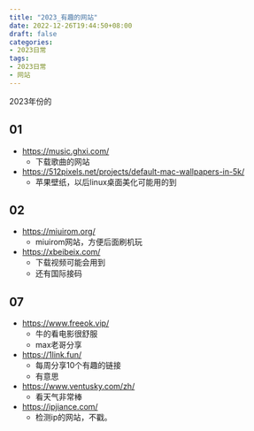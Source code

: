 ```yaml
---
title: "2023_有趣的网站"
date: 2022-12-26T19:44:50+08:00
draft: false
categories:
- 2023日常
tags:
- 2023日常
- 网站
---
```


2023年份的

## 01
- https://music.ghxi.com/
	- 下载歌曲的网站
- https://512pixels.net/projects/default-mac-wallpapers-in-5k/
	- 苹果壁纸，以后linux桌面美化可能用的到


## 02 

- https://miuirom.org/
	- miuirom网站，方便后面刷机玩
- https://xbeibeix.com/
	- 下载视频可能会用到
	- 还有国际接码

## 07

- https://www.freeok.vip/
	- 牛的看电影很舒服
	- max老哥分享
- https://1link.fun/
	- 每周分享10个有趣的链接
	- 有意思
- https://www.ventusky.com/zh/
	- 看天气非常棒
- https://ipjiance.com/
	- 检测ip的网站，不戳。